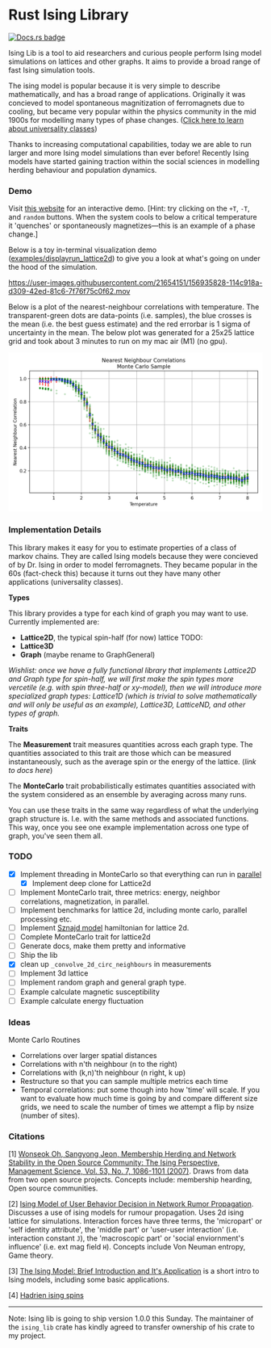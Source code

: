 # Rust Ising Library

[![Docs.rs badge](https://docs.rs/ising_lib/badge.svg)](https://docs.rs/ising_lib/)

Ising Lib is a tool to aid researchers and curious people perform Ising model simulations on lattices and other graphs. It aims to provide a broad range of fast Ising simulation tools.

The ising model is popular because it is very simple to describe mathematically, and has a broad range of applications. Originally it was concieved to model spontaneous magnitization of ferromagnets due to cooling, but became very popular within the physics community in the mid 1900s for modelling many types of phase changes. ([Click here to learn about universality classes](https://www.wikiwand.com/en/Phase_transition#/Critical_exponents_and_universality_classes))

Thanks to increasing computational capabilities, today we are able to run larger and more Ising model simulations than ever before! Recently Ising models have started gaining traction within the social sciences in modelling herding behaviour and population dynamics. 


### Demo 

Visit [this website](https://ising-2d-lattice.netlify.app/) for an interactive demo. [Hint: try clicking on the `+T`, `-T`, and `random` buttons. When the system cools to below a critical temperature it 'quenches' or spontaneously magnetizes—this is an example of a phase change.]

Below is a toy in-terminal visualization demo ([examples/displayrun_lattice2d](https://github.com/micouy/ising_lib/tree/master/examples/displayrun_lattice2d)) to give you a look at what's going on under the hood of the simulation.

https://user-images.githubusercontent.com/21654151/156935828-114c918a-d309-42ed-81c6-7f76f75c0f62.mov

Below is a plot of the nearest-neighbour correlations with temperature. The transparent-green dots are data-points (i.e. samples), the blue crosses is the mean (i.e. the best guess estimate) and the red errorbar is 1 sigma of uncertainty in the mean. The below plot was generated for a 25x25 lattice grid and took about 3 minutes to run on my mac air (M1) (no gpu).

![Plot of Nearest Neighbor correlation against Temperature](https://github.com/dcxSt/ising-lib/blob/main/examples/correlation_with_nn/data/plot_76temps_nn_corr.png?raw=true)



### Implementation Details

This library makes it easy for you to estimate properties of a class of markov chains. They are called Ising models because they were concieved of by Dr. Ising in order to model ferromagnets. They became popular in the 60s (fact-check this) because it turns out they have many other applications (universality classes). 

**Types**

This library provides a type for each kind of graph you may want to use. Currently implemented are:
- **Lattice2D**, the typical spin-half (for now) lattice
TODO:
- **Lattice3D**
- **Graph** (maybe rename to GraphGeneral)

*Wishlist: once we have a fully functional library that implements Lattice2D and Graph type for spin-half, we will first make the spin types more vercetile (e.g. with spin three-half or xy-model), then we will introduce more specialized graph types: Lattice1D (which is trivial to solve mathematically and will only be useful as an example), Lattice3D, LatticeND, and other types of graph.*

**Traits**

The **Measurement** trait measures quantities across each graph type. The quantities associated to this trait are those which can be measured instantaneously, such as the average spin or the energy of the lattice. (*link to docs here*)

The **MonteCarlo** trait probabilistically estimates quantities associated with the system considered as an ensemble by averaging across many runs. 

You can use these traits in the same way regardless of what the underlying graph structure is. I.e. with the same methods and associated functions. This way, once you see one example implementation across one type of graph, you've seen them all. 

### TODO
- [x] Implement threading in MonteCarlo so that everything can run in [parallel](https://www.programming-idioms.org/cheatsheet/Rust)
  - [x] Implement deep clone for Lattice2d 
- [ ] Implement MonteCarlo trait, three metrics: energy, neighbor correlations, magnetization, in parallel. 
- [ ] Implement benchmarks for lattice 2d, including monte carlo, parallel processing etc.
- [ ] Implement [Sznajd model](https://www.wikiwand.com/en/Sznajd_model) hamiltonian for lattice 2d.
- [ ] Complete MonteCarlo trait for lattice2d
- [ ] Generate docs, make them pretty and informative
- [ ] Ship the lib
- [x] clean up `_convolve_2d_circ_neighbours` in measurements
- [ ] Implement 3d lattice
- [ ] Implement random graph and general graph type.
- [ ] Example calculate magnetic susceptibility
- [ ] Example calculate energy fluctuation

### Ideas
Monte Carlo Routines
- Correlations over larger spatial distances
- Correlations with n'th neighbour (n to the right)
- Correlations with (k,n)'th neighbour (n right, k up)
- Restructure so that you can sample multiple metrics each time
- Temporal correlations: put some though into how 'time' will scale. If you want to evaluate how much time is going by and compare different size grids, we need to scale the number of times we attempt a flip by nsize (number of sites).

### Citations

[1] [Wonseok Oh,  Sangyong Jeon, Membership Herding and Network Stability in the Open Source Community: The Ising Perspective, Management Science, Vol. 53, No. 7, 1086-1101 (2007)](https://www.jstor.org/stable/20122271). Draws from data from two open source projects. Concepts include: membership hearding, Open source communities. 

[2] [Ising Model of User Behavior Decision in Network Rumor Propagation](https://www.hindawi.com/journals/ddns/2018/5207475/). Discusses a use of ising models for rumour propagation. Uses 2d ising lattice for simulations. Interaction forces have three terms, the 'micropart' or 'self identity attribute', the 'middle part' or 'user-user interaction' (i.e. interaction constant `J`), the 'macroscopic part' or 'social enviornment's influence' (i.e. ext mag field `H`). Concepts include Von Neuman entropy, Game theory. 

[3] [The Ising Model: Brief Introduction and It's Application](https://www.intechopen.com/chapters/71210) is a short intro to Ising models, including some basic applications. 

[4] [Hadrien ising spins](https://github.com/HadrienG2/ising-spins)

---

Note: Ising lib is going to ship version 1.0.0 this Sunday. The maintainer of the `ising_lib` crate has kindly agreed to transfer ownership of his crate to my project. 

